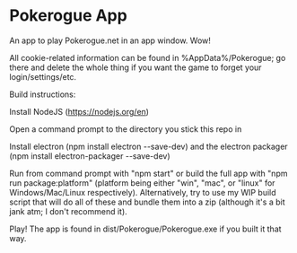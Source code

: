 # Pokerogue App
 An app to play Pokerogue.net in an app window. Wow!

All cookie-related information can be found in %AppData%/Pokerogue; go there and delete the whole thing if you want the game to forget your login/settings/etc.


Build instructions:

Install NodeJS (https://nodejs.org/en)

Open a command prompt to the directory you stick this repo in

Install electron (npm install electron --save-dev) and the electron packager (npm install electron-packager --save-dev)

Run from command prompt with "npm start" or build the full app with "npm run package:platform" (platform being either "win", "mac", or "linux" for Windows/Mac/Linux respectively).
    Alternatively, try to use my WIP build script that will do all of these and bundle them into a zip (although it's a bit jank atm; I don't recommend it).

Play! The app is found in dist/Pokerogue/Pokerogue.exe if you built it that way.
